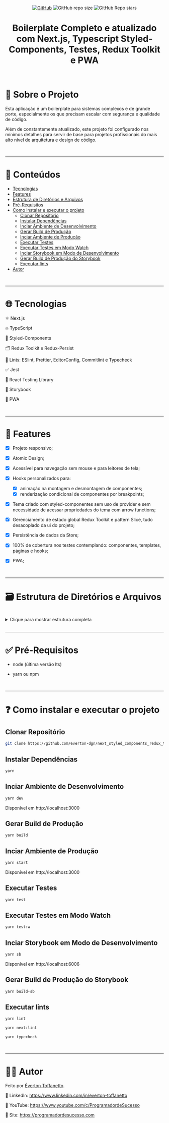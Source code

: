 <div align="center">

<a href="./LICENSE">![GitHub](https://img.shields.io/github/license/everton-dgn/next_styled_components_redux_tlk_pwa_boilerplate?style=plastic)</a>
![GitHub repo size](https://img.shields.io/github/repo-size/everton-dgn/next_styled_components_redux_tlk_pwa_boilerplate?style=plastic)
![GitHub Repo stars](https://img.shields.io/github/stars/everton-dgn/next_styled_components_redux_tlk_pwa_boilerplate?color=yellow&style=plastic)
</div>

<h1 align="center">Boilerplate Completo e atualizado com Next.js, Typescript Styled-Components, Testes, Redux Toolkit e PWA</h1>

<br />

# :memo: Sobre o Projeto

Esta aplicação é um boilerplate para sistemas complexos e de grande porte, especialmente os que precisam escalar com segurança e qualidade de código.

Além de constantemente atualizado, este projeto foi configurado nos mínimos detalhes para servir de base para projetos profissionais do mais alto nível de arquitetura e design de código.

<br />

---

# :pushpin: Conteúdos

* [Tecnologias](#globe_with_meridians-tecnologias)
* [Features](#triangular_flag_on_post-features)
* [Estrutura de Diretórios e Arquivos](#card_file_box-estrutura-de-diretórios-e-arquivos)
* [Pré-Requisitos](#white_check_mark-pré-requisitos)
* [Como instalar e executar o projeto](#question-como-instalar-e-executar-o-projeto)
  * [Clonar Repositório](#clonar-repositório)
  * [Instalar Dependências](#instalar-dependências)
  * [Inciar Ambiente de Desenvolvimento](#inciar-ambiente-de-desenvolvimento)
  * [Gerar Build de Produção](#gerar-build-de-produção)
  * [Inciar Ambiente de Produção](#inciar-ambiente-de-produção)
  * [Executar Testes](#executar-testes)
  * [Executar Testes em Modo Watch](#executar-testes-em-modo-watch)
  * [Inciar Storybook em Modo de Desenvolvimento](#inciar-storybook-em-modo-de-desenvolvimento)
  * [Gerar Build de Produção do Storybook](#gerar-build-de-produção-do-storybook)
  * [Executar lints](#executar-lints)
* [Autor](#technologist-autor)

<br />

---

# :globe_with_meridians: Tecnologias

⚛ Next.js

🔥 TypeScript

💅 Styled-Components

🗂 Redux Toolkit e Redux-Persist

🚩 Lints: ESlint, Prettier, EditorConfig, Commitlint e Typecheck

✅ Jest 

🐙 React Testing Library

📝 Storybook

📱 PWA

<br />

---

# :triangular_flag_on_post: Features

- [x] Projeto responsivo;

- [x] Atomic Design;

- [x] Acessível para navegação sem mouse e para leitores de tela;

- [x] Hooks personalizados para:
  - [x] animação na montagem e desmontagem de componentes;
  - [x] renderização condicional de componentes por breakpoints;

- [x] Tema criado com styled-componentes sem uso de provider e sem necessidade de acessar propriedades do tema com arrow functions;

- [x] Gerenciamento de estado global Redux Toolkit e pattern Slice, tudo desacoplado da ui do projeto;

- [x] Persistência de dados da Store;

- [x] 100% de cobertura nos testes contemplando: componentes, templates, páginas e hooks;
  
- [x] PWA;

<br />

---

# :card_file_box: Estrutura de Diretórios e Arquivos

<br>

<details>
  <summary>Clique para mostrar estrutura completa</summary>

```
  project
  .
  ├── .husky
  ├── .jest
  |   ├── matchMediaMock.ts
  |   ├── nextDynamicMocks.ts
  |   ├── nextImageMocks.tsx
  |   └── setup.ts
  ├── .storybook
  |   ├── main.js
  |   ├── preview.js
  |   └── preview-head.html
  ├── componentGenerator
  |   ├── templates
  |   |   ├── component.tsx.hbs
  |   |   ├── stories.mdx.hbs
  |   |   ├── stories.tsx.hbs
  |   |   ├── styles.ts.hbs
  |   |   ├── test.tsx.hbs
  |   |   └── types.ts.hbs
  |   └── plopfile.js
  ├── public
  |   ├── iconsPwa     
  |   ├── imgs   
  |   ├── favicon.png   
  |   └── manifest.json
  ├── src
  |   ├── __mocks__
  |   |   ├── index.tsx
  |   |   └── nextRouter.ts
  |   ├── components
  |   |   ├── atoms
  |   |   |   ├── Button
  |   |   |   |   ├── __mocks__
  |   |   |   |   |   └── exemploMock.ts 
  |   |   |   |   ├── __tests__  
  |   |   |   |   |   └── Button.test.tsx          
  |   |   |   |   ├── storybook
  |   |   |   |   |   ├── stories.mdx
  |   |   |   |   |   └── stories.tsx
  |   |   |   |   ├── index.tsx
  |   |   |   |   ├── styles.ts
  |   |   |   |   └── types.ts
  |   |   |   ├── ErrorBoundary
  |   |   |   ├── HeadPage
  |   |   |   ├── RenderTextByBreakpoint
  |   |   |   ├── Svg
  |   |   |   |   ├── Logo  
  |   |   |   |   |   └── index.tsx
  |   |   |   |   ├── index.ts   
  |   |   |   |   └── types.ts   
  |   |   |   └── TitleSection
  |   |   ├── molecules
  |   |   |   └── TitleAnimation
  |   |   ├── organisms
  |   |   └── index.tsx
  |   ├── hooks
  |   |   ├── useAnimationRender
  |   |   ├── useRenderingByWindowSize
  |   |   |   ├── __mocks__
  |   |   |   |   └── exemploMock.ts 
  |   |   |   ├── __tests__  
  |   |   |   |   └── useAnimationRender.test.tsx          
  |   |   |   ├── index.ts
  |   |   |   └── types.ts
  |   |   └── index.ts
  |   ├── pages
  |   |   ├── _error
  |   |   ├── inicio
  |   |   |   ├── __mocks__
  |   |   |   |   └── exemploMock.ts  
  |   |   |   ├── __tests__ 
  |   |   |   |   └── inicio.test.tsx          
  |   |   |   ├── index.page.tsx
  |   |   |   └── styles.ts
  |   |   ├── pagina_exemplo
  |   |   ├── pagina_exemplo2
  |   |   ├── _app.page.tsx
  |   |   ├── _document.page.tsx
  |   |   └── index.page.tsx
  |   ├── store
  |   |   ├── exampleSimple
  |   |   |   ├── index.ts
  |   |   |   ├── types.ts
  |   |   |   └── useExampleSimple.ts
  |   |   ├── exampleWithPayload
  |   |   |   ├── index.ts
  |   |   |   ├── types.ts
  |   |   |   └── useExampleWithPayload.ts
  |   |   ├── configStore.ts
  |   |   ├── index.ts
  |   |   ├── persistConfig.ts
  |   |   └── rootState.ts
  |   ├── styles
  |   |   └── GlobalStyles.ts
  |   ├── templates
  |   |   ├── Default
  |   |   |   ├── __mocks__
  |   |   |   |   └── exemploMock.ts 
  |   |   |   ├── __tests__  
  |   |   |   |   └── Default.test.tsx  
  |   |   |   ├── storybook
  |   |   |   |   ├── stories.mdx
  |   |   |   |   └── stories.tsx        
  |   |   |   ├── index.tsx
  |   |   |   ├── styles.ts
  |   |   |   └── types.ts
  |   |   ├── Error
  |   |   ├── Example
  |   |   └── index.ts
  |   ├── theme
  |   |   ├── animations.ts
  |   |   ├── breakpoints.ts
  |   |   ├── colors.ts
  |   |   ├── index.ts
  |   |   ├── spacings.ts
  |   |   ├── typographies.ts
  |   |   └── windowSizes.ts
  |   ├── types
  |   |   ├── page.d.ts
  |   |   └── styled-components.d.ts
  |   └── utils
  |       ├── tests
  |       |   └── provider.tsx
  |       └── index.ts
  ├── .commitlintrc
  ├── .editorconfig
  ├── .eslintignore
  ├── .eslintrc
  ├── .gitattributes
  ├── .gitignore
  ├── .prettierignore
  ├── .pretierrc
  ├── jest.config.js
  ├── LICENSE
  ├── next.config.js
  ├── next-env.d.ts
  ├── package.json
  ├── README.md
  └── tsconfig.json
```

</details>

<br>

---

# :white_check_mark: Pré-Requisitos

- node (última versão lts)

- yarn ou npm

<br />

---

# :question: Como instalar e executar o projeto

## Clonar Repositório

```bash
git clone https://github.com/everton-dgn/next_styled_components_redux_tlk_pwa_boilerplate.git
```

## Instalar Dependências

```bash
yarn
```

## Inciar Ambiente de Desenvolvimento

```bash
yarn dev
```

Disponível em http://localhost:3000

## Gerar Build de Produção

```bash
yarn build
```

## Inciar Ambiente de Produção

```bash
yarn start
```

Disponível em http://localhost:3000

## Executar Testes

```bash
yarn test
```

## Executar Testes em Modo Watch

```bash
yarn test:w
```

## Inciar Storybook em Modo de Desenvolvimento

```bash
yarn sb
```

Disponível em http://localhost:6006

## Gerar Build de Produção do Storybook

```bash
yarn build-sb
```

## Executar lints

```bash
yarn lint
```

```bash
yarn next:lint
```

```bash
yarn typecheck
```

<br />

---

# :technologist: Autor

Feito por [Éverton Toffanetto](https://programadordesucesso.com).

:link: LinkedIn: https://www.linkedin.com/in/everton-toffanetto

:link: YouTube: https://www.youtube.com/c/ProgramadordeSucesso

:link: Site: https://programadordesucesso.com
